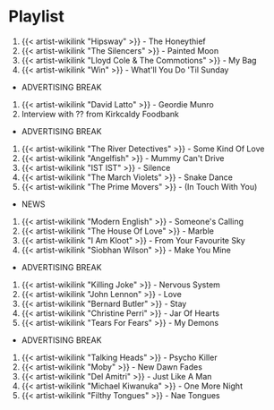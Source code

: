 # Playlist

1. {{< artist-wikilink "Hipsway" >}} - The Honeythief
2. {{< artist-wikilink "The Silencers" >}} - Painted Moon
3. {{< artist-wikilink "Lloyd Cole & The Commotions" >}} - My Bag
4. {{< artist-wikilink "Win" >}} - What'll You Do 'Til Sunday

- ADVERTISING BREAK

1. {{< artist-wikilink "David Latto" >}} - Geordie Munro
2. Interview with ?? from Kirkcaldy Foodbank

- ADVERTISING BREAK

1. {{< artist-wikilink "The River Detectives" >}} - Some Kind Of Love
2. {{< artist-wikilink "Angelfish" >}} - Mummy Can't Drive
3. {{< artist-wikilink "IST IST" >}} - Silence
4. {{< artist-wikilink "The March Violets" >}} - Snake Dance
5. {{< artist-wikilink "The Prime Movers" >}} - (In Touch With You)

- NEWS

1. {{< artist-wikilink "Modern English" >}} - Someone's Calling
2. {{< artist-wikilink "The House Of Love" >}} - Marble
3. {{< artist-wikilink "I Am Kloot" >}} - From Your Favourite Sky
4. {{< artist-wikilink "Siobhan Wilson" >}} - Make You Mine

- ADVERTISING BREAK

1. {{< artist-wikilink "Killing Joke" >}} - Nervous System
2. {{< artist-wikilink "John Lennon" >}} - Love
3. {{< artist-wikilink "Bernard Butler" >}} - Stay
4. {{< artist-wikilink "Christine Perri" >}} - Jar Of Hearts
5. {{< artist-wikilink "Tears For Fears" >}} - My Demons

- ADVERTISING BREAK

1. {{< artist-wikilink "Talking Heads" >}} - Psycho Killer
2. {{< artist-wikilink "Moby" >}} - New Dawn Fades
3. {{< artist-wikilink "Del Amitri" >}} - Just Like A Man
4. {{< artist-wikilink "Michael Kiwanuka" >}} - One More Night
5. {{< artist-wikilink "Filthy Tongues" >}} - Nae Tongues
